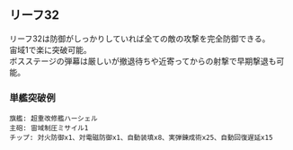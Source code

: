 ## リーフ32

リーフ32は防御がしっかりしていれば全ての敵の攻撃を完全防御できる。  
宙域1で楽に突破可能。  
ボスステージの弾幕は厳しいが撤退待ちや近寄ってからの射撃で早期撃退も可能。  

### 単艦突破例

```
旗艦: 超重改修艦ハーシェル
主砲: 宙域制圧ミサイル1
チップ: 対火防御x1、対電磁防御x1、自動装填x8、実弾錬成術x25、自動回復遅延x15
```
